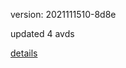 version: 2021111510-8d8e

updated 4 avds

[details](https://github.com/0x74f917491bfa7ebfa379/ali_avd_db/blob/master/change_log/2021/11/15/10/8d8e.txt)